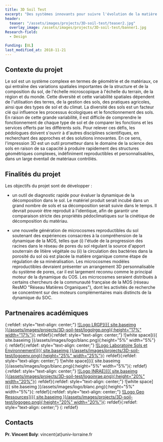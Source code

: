 ```yaml
---
title: 3D Soil Test
excerpt: "Des systèmes innovants pour suivre l'évolution de la matière organique dans les sols"
header:
  teaser: "/assets/images/projects/3D-soil-test/teaser2.jpg"
  overlay_image: /assets/images/projects/3D-soil-test/banner1.jpg 
Research-field:
  - Design

Funding: [UL]   
last_modified_at: 2018-11-21  
---
```



## Contexte du projet

Le sol est un système complexe en termes de géométrie et de matériaux, ce qui entraîne des variations spatiales importantes de la structure et de la composition du sol, de l'échelle microscopique à l'échelle du terrain, de la région et du monde. Cette diversité et cette variabilité spatiales dépendent de l'utilisation des terres, de la gestion des sols, des pratiques agricoles, ainsi que des types de sol et du climat. La diversité des sols est un facteur clé qui influence les processus écologiques et le fonctionnement des sols. En raison de cette grande variabilité, il est difficile de comprendre le fonctionnement de chaque type de sol et de comparer les fonctions et les services offerts par les différents sols. Pour relever ces défis, les pédologues doivent s'ouvrir à d'autres disciplines scientifiques, en recherchant des approches et des solutions innovantes. En ce sens, l'impression 3D est un outil prometteur dans le domaine de la science des sols en raison de sa capacité à produire rapidement des structures géométriques complexes, indéfiniment reproductibles et personnalisables, dans un large éventail de matériaux contrôlés.

## Finalités du projet

Les objectifs du projet sont de développer :  

- un outil de diagnostic rapide pour évaluer la dynamique de la décomposition dans le sol. Le matériel produit serait incubé dans un grand nombre de sols et sa décomposition serait suivie dans le temps. Il devrait pouvoir être reproduit à l'identique, afin de garantir une comparaison stricte des propriétés  pédoclimatiques sur la cinétique de décomposition du matériau.

- une nouvelle génération de microcosmes reproductibles du sol soutenant des expériences consacrées à la compréhension de la dynamique de la MOS, telles que (i) l'étude de la progression des racines dans le réseau de pores du sol régulant la source d'apport souterrain de litière végétale ou (ii) la circulation des bactéries dans la porosité du sol où est placée la matière organique comme étape de régulation de sa minéralisation. Les microcosmes modèles reproductibles devraient présenter un arrangement 3D personnalisable du système de pores, car il est largement reconnu comme le principal moteur de la dynamique du COS. Les microcosmes seraient distribués à certains chercheurs de la communauté française de la MOS (réseau ResMO "Réseau Matières Organiques"), dont les activités de recherche se concentrent sur des moteurs complémentaires mais distincts de la dynamique du SOC. 

## Partnenaires académiques

{:refdef: style="text-align: center;"}
<a href="https://lrgp-nancy.cnrs.fr">![Logo LRGP]({{ site.baseimg }}/assets/images/projects/3D-soil-test/logolrgp.png){:height="17%" width="17%"}</a>{: refdef}{:refdef: style="text-align: center;"}
![white space]({{ site.baseimg }}/assets/images/logo/blanc.png){:height="5%" width="5%"}{: refdef}{:refdef: style="text-align: center;"}
<a href="https://ensaia.univ-lorraine.fr/fr/content/laboratoire-sols-et-environnement">![Logo Laboratoire Sols et Environnement]({{ site.baseimg }}/assets/images/projects/3D-soil-test/logoenv.png){:height="25%" width="25%"}</a>{: refdef}{:refdef: style="text-align: center;"}
![white space]({{ site.baseimg }}/assets/images/logo/blanc.png){:height="5%" width="5%"}{: refdef}{:refdef: style="text-align: center;"}
<a href="https://www.inrae.fr">![Logo INRAE]({{ site.baseimg }}/assets/images/projects/3D-soil-test/logoinrae.png){:height="20%" width="20%"}</a>{: refdef}{:refdef: style="text-align: center;"}
![white space]({{ site.baseimg }}/assets/images/logo/blanc.png){:height="5%" width="5%"}{: refdef}{:refdef: style="text-align: center;"}
<a href="http://georessources.univ-lorraine.fr">![Logo Geo Ressources]({{ site.baseimg }}/assets/images/projects/3D-soil-test/logogeo.png){:height="20%" width="20%"}</a>{: refdef}{:refdef: style="text-align: center;"}
{: refdef}   

## Contacts 

**Pr. Vincent Boly**: vincent{at}univ-lorraine.fr

